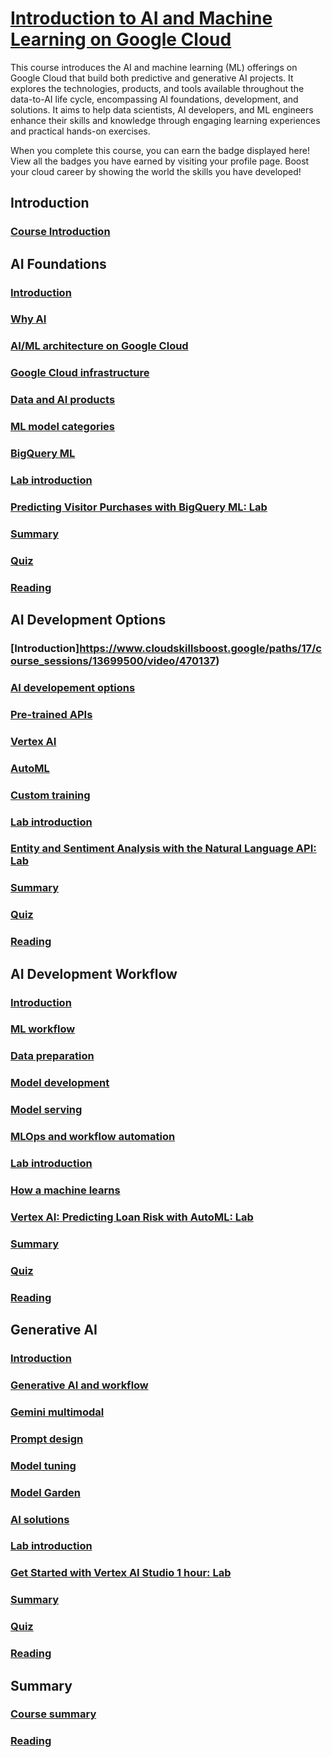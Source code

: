 # [Introduction to AI and Machine Learning on Google Cloud](https://www.cloudskillsboost.google/paths/17/course_templates/593)

This course introduces the AI and machine learning (ML) offerings on Google Cloud that build both predictive and generative AI projects. It explores the technologies, products, and tools available throughout the data-to-AI life cycle, encompassing AI foundations, development, and solutions. It aims to help data scientists, AI developers, and ML engineers enhance their skills and knowledge through engaging learning experiences and practical hands-on exercises.

When you complete this course, you can earn the badge displayed here! View all the badges you have earned by visiting your profile page. Boost your cloud career by showing the world the skills you have developed!

## Introduction

### [Course Introduction](https://www.cloudskillsboost.google/paths/17/course_templates/593)

## AI Foundations

### [Introduction](https://www.cloudskillsboost.google/paths/17/course_sessions/13699500/video/470125)
### [Why AI](https://www.cloudskillsboost.google/paths/17/course_sessions/13699500/video/470126)
### [AI/ML architecture on Google Cloud](https://www.cloudskillsboost.google/paths/17/course_sessions/13699500/video/470127)
### [Google Cloud infrastructure](https://www.cloudskillsboost.google/paths/17/course_sessions/13699500/video/470128)
### [Data and AI products](https://www.cloudskillsboost.google/paths/17/course_sessions/13699500/video/470129)
### [ML model categories](https://www.cloudskillsboost.google/paths/17/course_sessions/13699500/video/470130)
### [BigQuery ML](https://www.cloudskillsboost.google/paths/17/course_sessions/13699500/video/470131)
### [Lab introduction](https://www.cloudskillsboost.google/paths/17/course_sessions/13699500/video/470132)
### [Predicting Visitor Purchases with BigQuery ML: Lab](./Labs/Predicting%20Visitor%20Purchases%20with%20BigQuery%20ML/README.md)
### [Summary](https://www.cloudskillsboost.google/paths/17/course_sessions/13699500/video/470134)
### [Quiz](https://www.cloudskillsboost.google/paths/17/course_sessions/13699500/quizzes/470135)
### [Reading](https://www.cloudskillsboost.google/paths/17/course_sessions/13699500/documents/470136)

## AI Development Options

### [Introduction]https://www.cloudskillsboost.google/paths/17/course_sessions/13699500/video/470137)
### [AI developement options](https://www.cloudskillsboost.google/paths/17/course_sessions/13699500/video/470138)
### [Pre-trained APIs](https://www.cloudskillsboost.google/paths/17/course_sessions/13699500/video/470139)
### [Vertex AI](https://www.cloudskillsboost.google/paths/17/course_sessions/13699500/video/470140)
### [AutoML](https://www.cloudskillsboost.google/paths/17/course_sessions/13699500/video/470141)
### [Custom training](https://www.cloudskillsboost.google/paths/17/course_sessions/13699500/video/470142)
### [Lab introduction](https://www.cloudskillsboost.google/paths/17/course_sessions/13699500/video/470143)
### [Entity and Sentiment Analysis with the Natural Language API: Lab](./Labs/GSP038%20-%20Entity%20and%20Sentiment%20Analysis%20with%20the%20Natural%20Language%20API/README.md)
### [Summary](https://www.cloudskillsboost.google/paths/17/course_sessions/13699500/video/470145)
### [Quiz](https://www.cloudskillsboost.google/paths/17/course_sessions/13699500/quizzes/470146)
### [Reading](https://www.cloudskillsboost.google/paths/17/course_sessions/13699500/documents/470147)

## AI Development Workflow

### [Introduction](https://www.cloudskillsboost.google/paths/17/course_sessions/13699500/video/470148)
### [ML workflow](https://www.cloudskillsboost.google/paths/17/course_sessions/13699500/video/470149)
### [Data preparation](https://www.cloudskillsboost.google/paths/17/course_sessions/13699500/video/470150)
### [Model development](https://www.cloudskillsboost.google/paths/17/course_sessions/13699500/video/470151)
### [Model serving](https://www.cloudskillsboost.google/paths/17/course_sessions/13699500/video/470152)
### [MLOps and workflow automation](https://www.cloudskillsboost.google/paths/17/course_sessions/13699500/video/470153)
### [Lab introduction](https://www.cloudskillsboost.google/paths/17/course_sessions/13699500/video/470154)
### [How a machine learns](https://www.cloudskillsboost.google/paths/17/course_sessions/13699500/video/470155)
### [Vertex AI: Predicting Loan Risk with AutoML: Lab](https://www.cloudskillsboost.google/paths/17/course_sessions/13699500/labs/470156)
### [Summary](https://www.cloudskillsboost.google/paths/17/course_sessions/13699500/video/470157)
### [Quiz](https://www.cloudskillsboost.google/paths/17/course_sessions/13699500/quizzes/470158)
### [Reading](https://www.cloudskillsboost.google/paths/17/course_sessions/13699500/documents/470159)

## Generative AI

### [Introduction](https://www.cloudskillsboost.google/paths/17/course_sessions/13699500/video/470160)
### [Generative AI and workflow](https://www.cloudskillsboost.google/paths/17/course_sessions/13699500/video/470161)
### [Gemini multimodal](https://www.cloudskillsboost.google/paths/17/course_sessions/13699500/video/470162)
### [Prompt design](https://www.cloudskillsboost.google/paths/17/course_sessions/13699500/video/470163)
### [Model tuning](https://www.cloudskillsboost.google/paths/17/course_sessions/13699500/video/470164)
### [Model Garden](https://www.cloudskillsboost.google/paths/17/course_sessions/13699500/video/470165)
### [AI solutions](https://www.cloudskillsboost.google/paths/17/course_sessions/13699500/video/470166)
### [Lab introduction](https://www.cloudskillsboost.google/paths/17/course_sessions/13699500/video/470167)
### [Get Started with Vertex AI Studio 1 hour: Lab](https://www.cloudskillsboost.google/paths/17/course_sessions/13699500/labs/470168)
### [Summary](https://www.cloudskillsboost.google/paths/17/course_sessions/13699500/video/470169)
### [Quiz](https://www.cloudskillsboost.google/paths/17/course_sessions/13699500/quizzes/470170)
### [Reading](https://www.cloudskillsboost.google/paths/17/course_sessions/13699500/documents/470171)

## Summary

### [Course summary](https://www.cloudskillsboost.google/paths/17/course_sessions/13699500/video/470172)
### [Reading](https://www.cloudskillsboost.google/paths/17/course_sessions/13699500/documents/470173)

#

